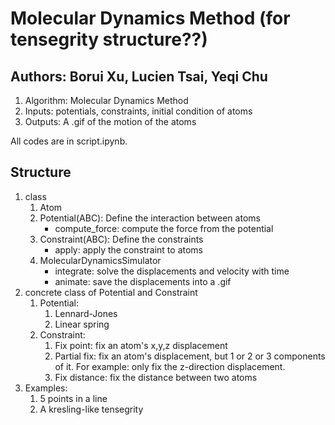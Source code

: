 # Molecular Dynamics Method (for tensegrity structure??)
## Authors: Borui Xu, Lucien Tsai, Yeqi Chu

1. Algorithm: Molecular Dynamics Method
2. Inputs: potentials, constraints, initial condition of atoms
3. Outputs: A .gif of the motion of the atoms

All codes are in script.ipynb.

## Structure
1. class
    1. Atom
    2. Potential(ABC): Define the interaction between atoms
        - compute_force: compute the force from the potential
    3. Constraint(ABC): Define the constraints
        - apply: apply the constraint to atoms
    4. MolecularDynamicsSimulator
        - integrate: solve the displacements and velocity with time
        - animate: save the displacements into a .gif
2. concrete class of Potential and Constraint
    1. Potential:
        1. Lennard-Jones
        2. Linear spring
    2. Constraint:
        1. Fix point: fix an atom's x,y,z displacement
        2. Partial fix: fix an atom's displacement, but 1 or 2 or 3 components of it. For example: only fix the z-direction displacement.
        3. Fix distance: fix the distance between two atoms
3. Examples:
    1. 5 points in a line
    2. A kresling-like tensegrity



